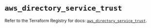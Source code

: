 # `aws_directory_service_trust`

Refer to the Terraform Registry for docs: [`aws_directory_service_trust`](https://registry.terraform.io/providers/hashicorp/aws/6.7.0/docs/resources/directory_service_trust).
